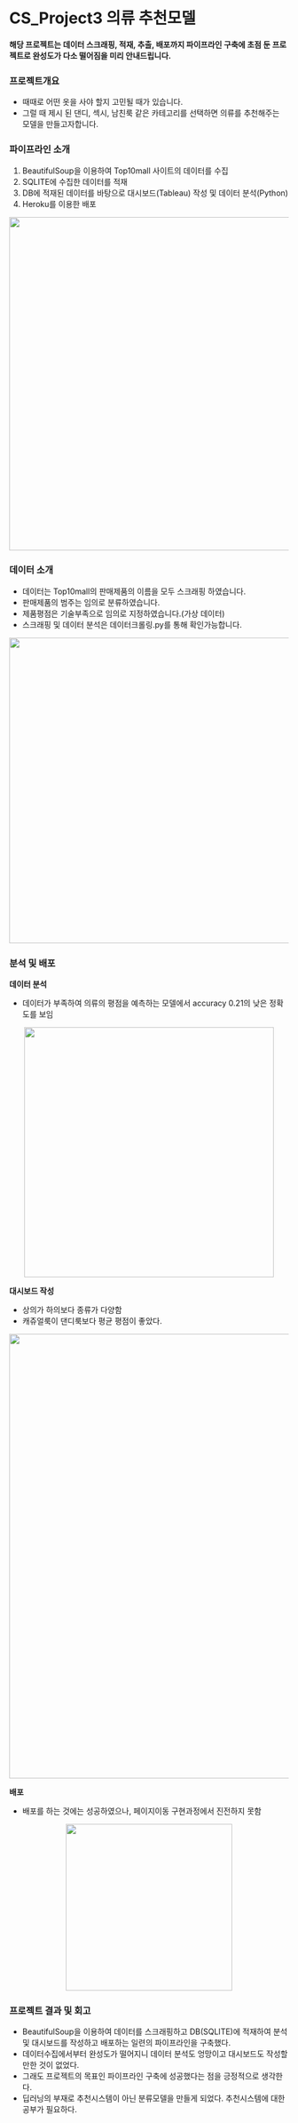 # CS_Project3 의류 추천모델
**해당 프로젝트는 데이터 스크래핑, 적재, 추출, 배포까지 파이프라인 구축에 초점 둔 프로젝트로 완성도가 다소 떨어짐을 미리 안내드립니다.** 
### **프로젝트개요**
- 때때로 어떤 옷을 사야 할지 고민될 때가 있습니다. 
- 그럴 때 제시 된 댄디, 섹시, 남친룩 같은 카테고리를 선택하면 의류를 추천해주는 모델을 만들고자합니다.

### **파이프라인 소개**
1. BeautifulSoup을 이용하여 Top10mall 사이트의 데이터를 수집
2. SQLITE에 수집한 데이터를 적재
3. DB에 적재된 데이터를 바탕으로 대시보드(Tableau) 작성 및 데이터 분석(Python)
4. Heroku를 이용한 배포

<p align="center">
<img src="https://user-images.githubusercontent.com/110000734/225918925-3ea27d4e-a059-4a7f-80dd-08199ec1c0a8.JPG" width=600>

### **데이터 소개**
- 데이터는 Top10mall의 판매제품의 이름을 모두 스크래핑 하였습니다.
- 판매제품의 범주는 임의로 분류하였습니다.
- 제품평점은 기술부족으로 임의로 지정하였습니다.(가상 데이터)
- 스크래핑 및 데이터 분석은 데이터크롤링.py를 통해 확인가능합니다.
<p align="center">
<img src="https://user-images.githubusercontent.com/110000734/225905545-2746838d-3349-4fe9-bd25-068b007f37b1.JPG" width=550>

### 분석 및 배포
**데이터 분석**
- 데이터가 부족하여 의류의 평점을 예측하는 모델에서 accuracy 0.21의 낮은 정확도를 보임
<p align="center">
<img src="https://user-images.githubusercontent.com/110000734/225909270-210f4140-010f-4371-a205-3f7254556ed6.JPG" width=450>

**대시보드 작성**
- 상의가 하의보다 종류가 다양함
- 캐쥬얼룩이 댄디룩보다 평균 평점이 좋았다. 
<p align="center">
<img src="https://user-images.githubusercontent.com/110000734/225933506-b0363b13-9eb6-44bc-a079-1caffca22786.JPG" width=800>

**배포**
- 배포를 하는 것에는 성공하였으나, 페이지이동 구현과정에서 진전하지 못함
<p align="center">
<img src="https://user-images.githubusercontent.com/110000734/225912065-bffab689-8be2-4f1a-8d10-31560b87835b.JPG" width=300>

### 프로젝트 결과 및 회고
- BeautifulSoup을 이용하여 데이터를 스크래핑하고 DB(SQLITE)에 적재하여 분석 및 대시보드를 작성하고 배포하는 일련의 파이프라인을 구축했다.
- 데이터수집에서부터 완성도가 떨어지니 데이터 분석도 엉망이고 대시보드도 작성할만한 것이 없었다.
- 그래도 프로젝트의 목표인 파이프라인 구축에 성공했다는 점을 긍정적으로 생각한다.
- 딥러닝의 부재로 추천시스템이 아닌 분류모델을 만들게 되었다. 추천시스템에 대한 공부가 필요하다.
